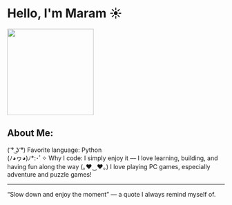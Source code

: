 # Hello, I'm Maram ☀️

<img src="https://media0.giphy.com/media/v1.Y2lkPTc5MGI3NjExYWhwMTJhdm1yOGpveTFkN203cHdrbTlpNDVxOWRzZTg4enlvMndqZSZlcD12MV9pbnRlcm5hbF9naWZfYnlfaWQmY3Q9Zw/LHZyixOnHwDDy/giphy.gif" width="200"/>

##  About Me:

 ( ͡° ͜ʖ ͡°) Favorite language: Python  
 (ﾉ◕ヮ◕)ﾉ*:･ﾟ✧ Why I code: I simply enjoy it — I love learning, building, and having fun along 
 the way
 (｡♥‿♥｡) I love playing PC games, especially adventure and puzzle games!

---

“Slow down and enjoy the moment” — a quote I always remind myself of.

